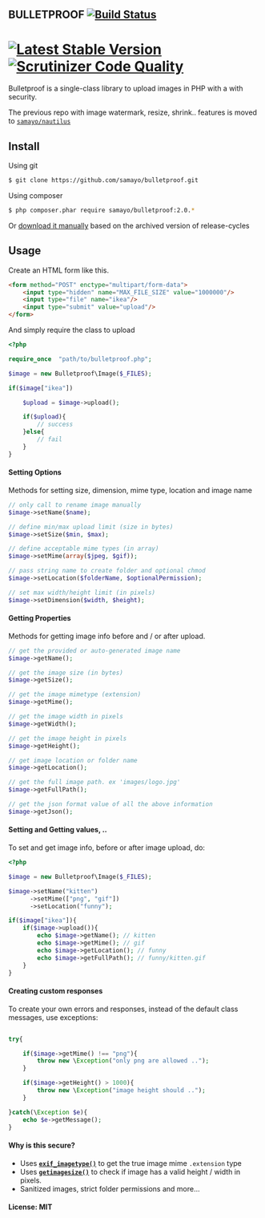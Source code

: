 ## BULLETPROOF [![Build Status](https://travis-ci.org/samayo/bulletproof.svg?branch=master)](https://travis-ci.org/samayo/bulletproof.svg?branch=master)
[![Latest Stable Version](https://poser.pugx.org/bullet-proof/image-uploader/v/stable.svg)](https://packagist.org/packages/bullet-proof/image-uploader) [![Scrutinizer Code Quality](https://scrutinizer-ci.com/g/samayo/bulletproof/badges/quality-score.png?b=master)](https://scrutinizer-ci.com/g/samayo/bulletproof/?branch=master)
=======================================

Bulletproof is a single-class library to upload images in PHP with a with security.    

The previous repo with image watermark, resize, shrink.. features is moved to [`samayo/nautilus`][nautilus]

Install
-----

Using git
```bash
$ git clone https://github.com/samayo/bulletproof.git
```
Using composer
````bash
$ php composer.phar require samayo/bulletproof:2.0.*
````
Or [download it manually][bulletproof_archive] based on the archived version of release-cycles

Usage
-----

Create an HTML form like this. 
````html
<form method="POST" enctype="multipart/form-data">
	<input type="hidden" name="MAX_FILE_SIZE" value="1000000"/>
	<input type="file" name="ikea"/>
	<input type="submit" value="upload"/>
</form>
````
And simply require the class to upload
````php 
<?php

require_once  "path/to/bulletproof.php";

$image = new Bulletproof\Image($_FILES);

if($image["ikea"])

	$upload = $image->upload(); 

	if($upload){
		// success
	}else{
		// fail
	}
}
````
#### Setting Options
Methods for setting size, dimension, mime type, location and image name
````php  
// only call to rename image manually
$image->setName($name); 

// define min/max upload limit (size in bytes) 
$image->setSize($min, $max); 

// define acceptable mime types (in array)
$image->setMime(array($jpeg, $gif));  

// pass string name to create folder and optional chmod 
$image->setLocation($folderName, $optionalPermission); 

// set max width/height limit (in pixels)
$image->setDimension($width, $height);  
````

#### Getting Properties
Methods for getting image info before and / or after upload. 
````php 
// get the provided or auto-generated image name
$image->getName();

// get the image size (in bytes)
$image->getSize();

// get the image mimetype (extension)
$image->getMime();

// get the image width in pixels
$image->getWidth();

// get the image height in pixels
$image->getHeight();

// get image location or folder name
$image->getLocation();

// get the full image path. ex 'images/logo.jpg'
$image->getFullPath();

// get the json format value of all the above information
$image->getJson();
````
#### Setting and Getting values, .. 
To set and get image info, before or after image upload, do: 
````php 
<?php 

$image = new Bulletproof\Image($_FILES);

$image->setName("kitten")
      ->setMime(["png", "gif"])
      ->setLocation("funny");

if($image["ikea"]){
	if($image->upload()){
		echo $image->getName(); // kitten
		echo $image->getMime(); // gif
		echo $image->getLocation(); // funny
		echo $image->getFullPath(); // funny/kitten.gif
	}
}
```` 
#### Creating custom responses
To create your own errors and responses, instead of the default class messages, use exceptions:
````php 

try{

	if($image->getMime() !== "png"){
	    throw new \Exception("only png are allowed ..");
	}

	if($image->getHeight() > 1000){
	    throw new \Exception("image height should ..");
	}

}catch(\Exception $e){
    echo $e->getMessage(); 
}
````
#### Why is this secure? 
* Uses **[`exif_imagetype()`][exif_imagetype_link]** to get the true image mime `.extension` type
* Uses **[`getimagesize()`][getimagesize_link]** to check if image has a valid height / width in pixels.
* Sanitized images, strict folder permissions and more... 

#### License: MIT

[bulletproof_archive]: http://github.com/samayo/bulletproof/releases
[nautilus]: http://github.com/samayo/nautilus
[exif_imagetype_link]: http://php.net/manual/de/function.exif-imagetype.php
[getimagesize_link]: http://php.net/manual/en/function.getimagesize.php
